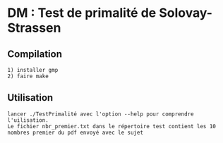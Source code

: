 # DM : Test de primalité de Solovay-Strassen

##  Compilation
    1) installer gmp
    2) faire make
    
##  Utilisation
    lancer ./TestPrimalité avec l'option --help pour comprendre l'uilisation.
    Le fichier nbr_premier.txt dans le répertoire test contient les 10 nombres premier du pdf envoyé avec le sujet
